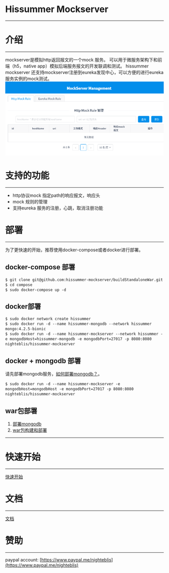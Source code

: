 
# **Hissummer Mockserver**
***

# 介绍
***
mockserver是模拟http返回报文的一个mock 服务。 可以用于微服务架构下和前端（h5，native app）模拟后端服务报文的开发联调和测试。
hissummer mockserver 还支持mockserver注册到eureka发现中心，可以方便的进行eureka服务实例的mock测试。
![homepage](img/homepage.png)

#  支持的功能
***
* http协议mock 指定path的响应报文，响应头
* mock 规则的管理
* 支持eureka 服务的注册，心跳，取消注册功能



# 部署
***
为了更快速的开始，推荐使用docker-compose或者docker进行部署。

## docker-compose 部署

```
$ git clone git@github.com:hissummer-mockserver/buildStandaloneWar.git
$ cd compose
$ sudo docker-compose up -d
```

## docker部署

```
$ sudo docker network create hissummer
$ sudo docker run -d --name hissummer-mongodb --network hissummer  mongo:4.2.5-bionic
$ sudo docker run -d --name hissummer-mockserver --network hissummer -e mongodbHost=hissummer-mongodb -e mongodbPort=27017 -p 8080:8080   nighteblis/hissummer-mockserver
```

## docker + mongodb 部署

请先部署mongodb服务，[如何部署mongodb？](deploy/deploymongodb/)。

```
$ sudo docker run -d --name hissummer-mockserver -e mongodbHost=mongodbHost -e mongodbPort=27017 -p 8080:8080   nighteblis/hissummer-mockserver
```

## war包部署

1. [部署mongodb](deploy/deploymongodb/)
2. [war包构建和部署](deploy/compile/)

***

# 快速开始
***
[快速开始](quickstart/)

# 文档
***
[文档](documents/catalog/)

# 赞助
***
paypal account: [https://www.paypal.me/nighteblis](https://www.paypal.me/nighteblis)
